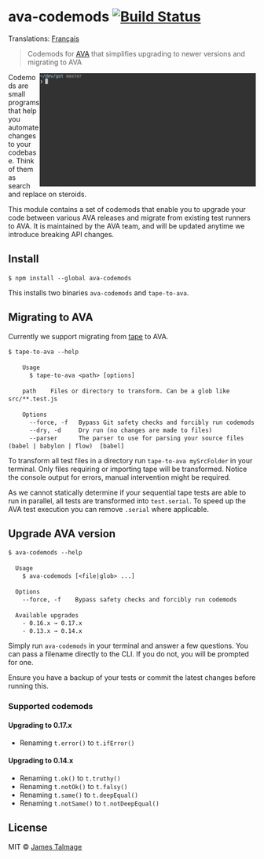 # ava-codemods [![Build Status](https://travis-ci.org/avajs/ava-codemods.svg?branch=master)](https://travis-ci.org/avajs/ava-codemods)

Translations: [Français](https://github.com/avajs/ava-docs/blob/master/fr_FR/related/ava-codemods/readme.md)

> Codemods for [AVA](https://ava.li) that simplifies upgrading to newer versions and migrating to AVA

<img src="screenshot.gif" width="440" align="right">

Codemods are small programs that help you automate changes to your codebase. Think of them as search and replace on steroids.

This module contains a set of codemods that enable you to upgrade your code between various AVA releases and migrate from existing test runners to AVA. It is maintained by the AVA team, and will be updated anytime we introduce breaking API changes.


## Install

```
$ npm install --global ava-codemods
```

This installs two binaries `ava-codemods` and `tape-to-ava`.


## Migrating to AVA

Currently we support migrating from [tape](https://github.com/substack/tape) to AVA.

```
$ tape-to-ava --help

	Usage
	  $ tape-to-ava <path> [options]

	path	Files or directory to transform. Can be a glob like src/**.test.js

	Options
	  --force, -f	Bypass Git safety checks and forcibly run codemods
	  --dry, -d		Dry run (no changes are made to files)
	  --parser		The parser to use for parsing your source files (babel | babylon | flow)  [babel]
```

To transform all test files in a directory run `tape-to-ava mySrcFolder` in your terminal. Only files requiring or importing tape will be transformed. Notice the console output for errors, manual intervention might be required.

As we cannot statically determine if your sequential tape tests are able to run in parallel, all tests are transformed into `test.serial`. To speed up the AVA test execution you can remove `.serial` where applicable.


## Upgrade AVA version

```
$ ava-codemods --help

  Usage
    $ ava-codemods [<file|glob> ...]

  Options
    --force, -f    Bypass safety checks and forcibly run codemods

  Available upgrades
    - 0.16.x → 0.17.x
    - 0.13.x → 0.14.x
```

Simply run `ava-codemods` in your terminal and answer a few questions. You can pass a filename directly to the CLI. If you do not, you will be prompted for one.

Ensure you have a backup of your tests or commit the latest changes before running this.


### Supported codemods

#### Upgrading to 0.17.x

- Renaming `t.error()` to `t.ifError()`

#### Upgrading to 0.14.x

- Renaming `t.ok()` to `t.truthy()`
- Renaming `t.notOk()` to `t.falsy()`
- Renaming `t.same()` to `t.deepEqual()`
- Renaming `t.notSame()` to `t.notDeepEqual()`


## License

MIT © [James Talmage](https://github.com/jamestalmage)
